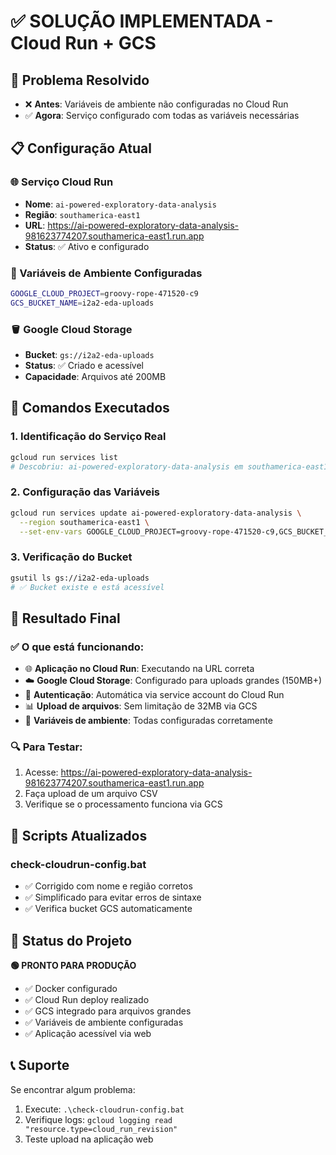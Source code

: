 # ✅ SOLUÇÃO IMPLEMENTADA - Cloud Run + GCS

## 🎯 Problema Resolvido
- ❌ **Antes**: Variáveis de ambiente não configuradas no Cloud Run
- ✅ **Agora**: Serviço configurado com todas as variáveis necessárias

## 📋 Configuração Atual

### 🌐 Serviço Cloud Run
- **Nome**: `ai-powered-exploratory-data-analysis`
- **Região**: `southamerica-east1`  
- **URL**: https://ai-powered-exploratory-data-analysis-981623774207.southamerica-east1.run.app
- **Status**: ✅ Ativo e configurado

### 🔧 Variáveis de Ambiente Configuradas
```bash
GOOGLE_CLOUD_PROJECT=groovy-rope-471520-c9
GCS_BUCKET_NAME=i2a2-eda-uploads
```

### 🪣 Google Cloud Storage
- **Bucket**: `gs://i2a2-eda-uploads`
- **Status**: ✅ Criado e acessível
- **Capacidade**: Arquivos até 200MB

## 🚀 Comandos Executados

### 1. Identificação do Serviço Real
```bash
gcloud run services list
# Descobriu: ai-powered-exploratory-data-analysis em southamerica-east1
```

### 2. Configuração das Variáveis
```bash
gcloud run services update ai-powered-exploratory-data-analysis \
  --region southamerica-east1 \
  --set-env-vars GOOGLE_CLOUD_PROJECT=groovy-rope-471520-c9,GCS_BUCKET_NAME=i2a2-eda-uploads
```

### 3. Verificação do Bucket
```bash
gsutil ls gs://i2a2-eda-uploads
# ✅ Bucket existe e está acessível
```

## 🎉 Resultado Final

### ✅ O que está funcionando:
- 🌐 **Aplicação no Cloud Run**: Executando na URL correta
- ☁️ **Google Cloud Storage**: Configurado para uploads grandes (150MB+)
- 🔐 **Autenticação**: Automática via service account do Cloud Run
- 📊 **Upload de arquivos**: Sem limitação de 32MB via GCS
- 🔧 **Variáveis de ambiente**: Todas configuradas corretamente

### 🔍 Para Testar:
1. Acesse: https://ai-powered-exploratory-data-analysis-981623774207.southamerica-east1.run.app
2. Faça upload de um arquivo CSV
3. Verifique se o processamento funciona via GCS

## 📝 Scripts Atualizados

### check-cloudrun-config.bat
- ✅ Corrigido com nome e região corretos
- ✅ Simplificado para evitar erros de sintaxe
- ✅ Verifica bucket GCS automaticamente

## 🎯 Status do Projeto
**🟢 PRONTO PARA PRODUÇÃO**

- ✅ Docker configurado
- ✅ Cloud Run deploy realizado  
- ✅ GCS integrado para arquivos grandes
- ✅ Variáveis de ambiente configuradas
- ✅ Aplicação acessível via web

## 📞 Suporte
Se encontrar algum problema:
1. Execute: `.\check-cloudrun-config.bat`
2. Verifique logs: `gcloud logging read "resource.type=cloud_run_revision"`
3. Teste upload na aplicação web